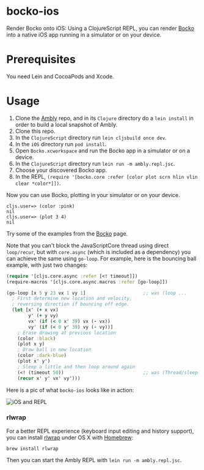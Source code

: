 # bocko-ios

Render Bocko onto iOS: Using a ClojureScript REPL, you can render [Bocko](https://github.com/mfikes/bocko) into a native iOS app running in a simulator or on your device.

# Prerequisites

You need Lein and CocoaPods and Xcode.

# Usage

1. Clone the [Ambly](https://github.com/omcljs/ambly) repo, and in its `Clojure` directory do a `lein install` in order to build a local snapshot of Ambly.
2. Clone this repo.
3. In the `ClojureScript` directory run `lein cljsbuild once dev`.
4. In the `iOS` directory run `pod install`.
5. Open `Bocko.xcworkspace` and run the Bocko app in a simulator or on a device.
6. In the `ClojureScript` directory run `lein run -m ambly.repl.jsc`.
7. Choose your discovered Bocko app.
8. In the REPL, `(require '[bocko.core :refer [color plot scrn hlin vlin clear *color*]])`.

Now you can use Bocko, plotting in your simulator or on your device.

```
cljs.user=> (color :pink)
nil
cljs.user=> (plot 3 4)
nil
```

Try some of the examples from the [Bocko](https://github.com/mfikes/bocko) page. 

Note that you can't block the JavaScriptCore thread using direct `loop/recur`, but with `core.async` (which is included as a dependency) you can achieve the same using `go-loop`. For example, here is the bouncing ball example, with just two changes:

```clojure
(require '[cljs.core.async :refer [<! timeout]])
(require-macros '[cljs.core.async.macros :refer [go-loop]])

(go-loop [x 5 y 23 vx 1 vy 1]                     ;; was (loop ...
  ; First determine new location and velocity,
  ; reversing direction if bouncing off edge.
  (let [x' (+ x vx)
        y' (+ y vy)
        vx' (if (< 0 x' 39) vx (- vx))
        vy' (if (< 0 y' 39) vy (- vy))]
    ; Erase drawing at previous location
    (color :black)
    (plot x y)
    ; Draw ball in new location
    (color :dark-blue)
    (plot x' y')
    ; Sleep a little and then loop around again
    (<! (timeout 50))                             ;; was (Thread/sleep 50)
    (recur x' y' vx' vy')))
```

Here is a pic of what `bocko-ios` looks like in action:

![iOS and REPL](https://pbs.twimg.com/media/CElZIPdUIAAC7Us.jpg)

### rlwrap

For a better REPL experience (keyboard input editing and history support), you can install
[rlwrap](http://utopia.knoware.nl/~hlub/uck/rlwrap/) under OS X with
[Homebrew](http://brew.sh/):

```
brew install rlwrap
```

Then you can start the Ambly REPL with `lein run -m ambly.repl.jsc`.
